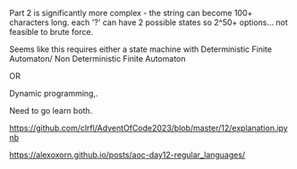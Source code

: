 Part 2 is significantly more complex - the string can become 100+ characters long. each '?' can have 2 possible states so 2^50+ options... not feasible to brute force.

Seems like this requires either a state machine with Deterministic Finite Automaton/ Non Deterministic Finite Automaton

OR 

Dynamic programming,.

Need to go learn both.

https://github.com/clrfl/AdventOfCode2023/blob/master/12/explanation.ipynb


https://alexoxorn.github.io/posts/aoc-day12-regular_languages/